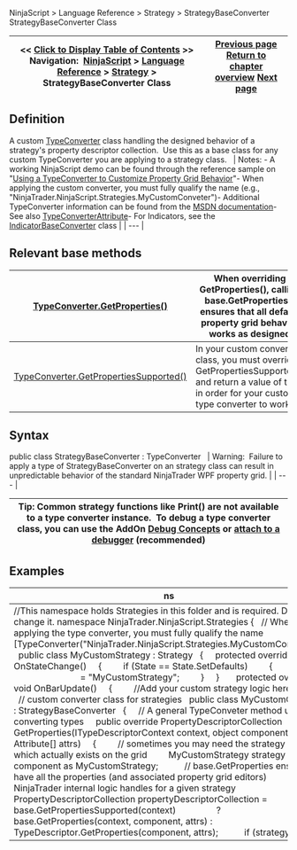 ﻿
NinjaScript > Language Reference > Strategy > StrategyBaseConverter
StrategyBaseConverter Class

| << [Click to Display Table of Contents](strategybaseconverter.md) >> **Navigation:**     [NinjaScript](ninjascript.md) > [Language Reference](language_reference_wip.md) > [Strategy](strategy.md) > StrategyBaseConverter Class | [Previous page](stoptargethandling.md) [Return to chapter overview](strategy.md) [Next page](systemperformance.md) |
| --- | --- |

## Definition
A custom [TypeConverter](https://msdn.microsoft.com/en-us/library/system.componentmodel.typeconverter%28v=vs.110%29.aspx) class handling the designed behavior of a strategy's property descriptor collection.  Use this as a base class for any custom TypeConverter you are applying to a strategy class.
 
| Notes: - A working NinjaScript demo can be found through the reference sample on "[Using a TypeConverter to Customize Property Grid Behavior](http://ninjatrader.com/support/forum/showthread.php?t=97919)"- When applying the custom converter, you must fully qualify the name (e.g., "NinjaTrader.NinjaScript.Strategies.MyCustomConveter")- Additional TypeConverter information can be found from the [MSDN documentation](https://msdn.microsoft.com/en-us/library/system.componentmodel.typeconverter%28v=vs.110%29.aspx)- See also [TypeConverterAttribute](typeconverterattribute.md)- For Indicators, see the [IndicatorBaseConverter](indicatorbaseconverter.md) class |
| --- |

## 
## 
## Relevant base methods
| [TypeConverter.GetProperties()](https://msdn.microsoft.com/en-us/library/system.componentmodel.typeconverter.getproperties(v=vs.110).aspx) | When overriding GetProperties(), calling base.GetProperties() ensures that all default property grid behavior works as designed |
| --- | --- |
| [TypeConverter.GetPropertiesSupported()](https://msdn.microsoft.com/en-us/library/system.componentmodel.typeconverter.getpropertiessupported(v=vs.110).aspx) | In your custom converter class, you must override GetPropertiesSupported() and return a value of true in order for your custom type converter to work |

## Syntax
public class StrategyBaseConverter : TypeConverter
 
| Warning:  Failure to apply a type of StrategyBaseConverter on an strategy class can result in unpredictable behavior of the standard NinjaTrader WPF property grid. |
| --- |

| Tip: Common strategy functions like Print() are not available to a type converter instance.  To debug a type converter class, you can use the AddOn [Debug Concepts](alert_and_debug_concepts.md) or [attach to a debugger](visual_studio_debugging.md) (recommended) |
| --- |

## 
## 
## Examples
| ns |
| --- |
| //This namespace holds Strategies in this folder and is required. Do not change it. namespace NinjaTrader.NinjaScript.Strategies {    // When applying the type converter, you must fully qualify the name    [TypeConverter("NinjaTrader.NinjaScript.Strategies.MyCustomConveter")]    public class MyCustomStrategy : Strategy    {      protected override void OnStateChange()      {          if (State == State.SetDefaults)          {            Name                             = "MyCustomStrategy";          }      }        protected override void OnBarUpdate()      {          //Add your custom strategy logic here.      }    }      // custom converter class for strategies    public class MyCustomConveter : StrategyBaseConverter    {      // A general TypeConveter method used for converting types      public override PropertyDescriptorCollection GetProperties(ITypeDescriptorContext context, object component, Attribute[] attrs)      {          // sometimes you may need the strategy instance which actually exists on the grid          MyCustomStrategy strategy = component as MyCustomStrategy;            // base.GetProperties ensures we have all the properties (and associated property grid editors)          // NinjaTrader internal logic handles for a given strategy          PropertyDescriptorCollection propertyDescriptorCollection = base.GetPropertiesSupported(context)                  ? base.GetProperties(context, component, attrs) : TypeDescriptor.GetProperties(component, attrs);            if (strategy == null || propertyDescriptorCollection == null)            return propertyDescriptorCollection;            // example of why you may need the instance that exists on the grid....          if (strategy.EntryHandling == EntryHandling.UniqueEntries)          {            // do something in the event a property contains some value...          }            // Loop all of the properties of the strategy          foreach (PropertyDescriptor property in propertyDescriptorCollection)          {            // do something with a specific property              // cannot call Print() here            // but you can call the static Output window "Process()"            NinjaTrader.Code.Output.Process(property.Name, PrintTo.OutputTab1);          }            // must return the collection after making changes          return propertyDescriptorCollection;      }        // Important:  This must return true otherwise the type converter will not be called      public override bool GetPropertiesSupported(ITypeDescriptorContext context)      { return true; }    } } |

